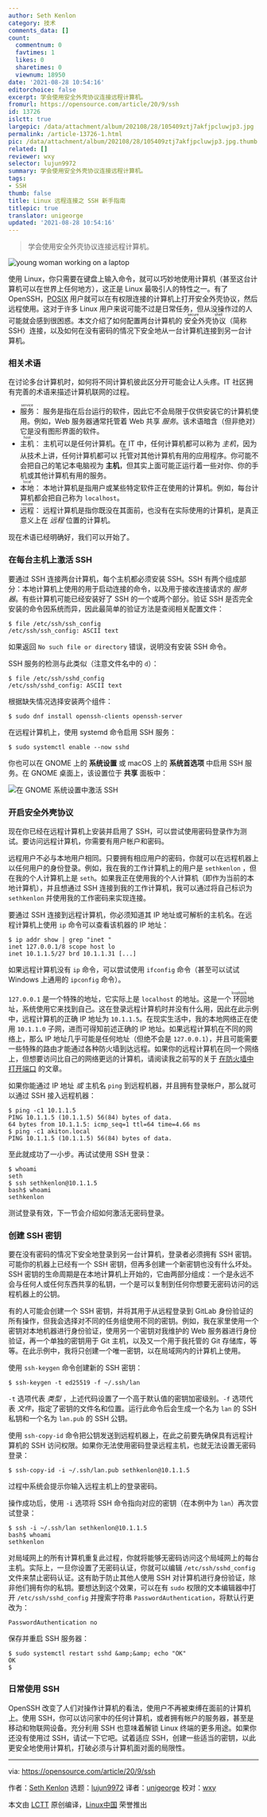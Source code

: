 ```yaml
---
author: Seth Kenlon
category: 技术
comments_data: []
count:
  commentnum: 0
  favtimes: 1
  likes: 0
  sharetimes: 0
  viewnum: 18950
date: '2021-08-28 10:54:16'
editorchoice: false
excerpt: 学会使用安全外壳协议连接远程计算机。
fromurl: https://opensource.com/article/20/9/ssh
id: 13726
islctt: true
largepic: /data/attachment/album/202108/28/105409ztj7akfjpcluwjp3.jpg
permalink: /article-13726-1.html
pic: /data/attachment/album/202108/28/105409ztj7akfjpcluwjp3.jpg.thumb.jpg
related: []
reviewer: wxy
selector: lujun9972
summary: 学会使用安全外壳协议连接远程计算机。
tags:
- SSH
thumb: false
title: Linux 远程连接之 SSH 新手指南
titlepic: true
translator: unigeorge
updated: '2021-08-28 10:54:16'
---
```



> 
> 学会使用安全外壳协议连接远程计算机。
> 
> 
> 


![](/data/attachment/album/202108/28/105409ztj7akfjpcluwjp3.jpg "young woman working on a laptop")


使用 Linux，你只需要在键盘上输入命令，就可以巧妙地使用计算机（甚至这台计算机可以在世界上任何地方），这正是 Linux 最吸引人的特性之一。有了 OpenSSH，[POSIX](https://opensource.com/article/19/7/what-posix-richard-stallman-explains) 用户就可以在有权限连接的计算机上打开安全外壳协议，然后远程使用。这对于许多 Linux 用户来说可能不过是日常任务，但从没操作过的人可能就会感到很困惑。本文介绍了如何配置两台计算机的 <ruby> 安全外壳协议 <rt>  secure shell </rt></ruby>（简称 SSH）连接，以及如何在没有密码的情况下安全地从一台计算机连接到另一台计算机。


### 相关术语


在讨论多台计算机时，如何将不同计算机彼此区分开可能会让人头疼。IT 社区拥有完善的术语来描述计算机联网的过程。


* <ruby> 服务 <rt>  service </rt></ruby>： 服务是指在后台运行的软件，因此它不会局限于仅供安装它的计算机使用。例如，Web 服务器通常托管着 Web 共享 *服务*。该术语暗含（但非绝对）它是没有图形界面的软件。
* <ruby> 主机 <rt>  host </rt></ruby>： 主机可以是任何计算机。在 IT 中，任何计算机都可以称为 *主机*，因为从技术上讲，任何计算机都可以<ruby> 托管 <rt>  host </rt></ruby>对其他计算机有用的应用程序。你可能不会把自己的笔记本电脑视为 **主机**，但其实上面可能正运行着一些对你、你的手机或其他计算机有用的服务。
* <ruby> 本地 <rt>  local </rt></ruby>： 本地计算机是指用户或某些特定软件正在使用的计算机。例如，每台计算机都会把自己称为 `localhost`。
* <ruby> 远程 <rt>  remote </rt></ruby>： 远程计算机是指你既没在其面前，也没有在实际使用的计算机，是真正意义上在 *远程* 位置的计算机。


现在术语已经明确好，我们可以开始了。


### 在每台主机上激活 SSH


要通过 SSH 连接两台计算机，每个主机都必须安装 SSH。SSH 有两个组成部分：本地计算机上使用的用于启动连接的命令，以及用于接收连接请求的 *服务器*。有些计算机可能已经安装好了 SSH 的一个或两个部分。验证 SSH 是否完全安装的命令因系统而异，因此最简单的验证方法是查阅相关配置文件：



```
$ file /etc/ssh/ssh_config
/etc/ssh/ssh_config: ASCII text

```

如果返回 `No such file or directory` 错误，说明没有安装 SSH 命令。


SSH 服务的检测与此类似（注意文件名中的 `d`）：



```
$ file /etc/ssh/sshd_config
/etc/ssh/sshd_config: ASCII text

```

根据缺失情况选择安装两个组件：



```
$ sudo dnf install openssh-clients openssh-server

```

在远程计算机上，使用 systemd 命令启用 SSH 服务：



```
$ sudo systemctl enable --now sshd

```

你也可以在 GNOME 上的 **系统设置** 或 macOS 上的 **系统首选项** 中启用 SSH 服务。在 GNOME 桌面上，该设置位于 **共享** 面板中：


![在 GNOME 系统设置中激活 SSH](/data/attachment/album/202108/28/105418yn1ejybuv4jv6q8p.png "Activate SSH in GNOME System Settings")


### 开启安全外壳协议


现在你已经在远程计算机上安装并启用了 SSH，可以尝试使用密码登录作为测试。要访问远程计算机，你需要有用户帐户和密码。


远程用户不必与本地用户相同。只要拥有相应用户的密码，你就可以在远程机器上以任何用户的身份登录。例如，我在我的工作计算机上的用户是 `sethkenlon` ，但在我的个人计算机上是 `seth`。如果我正在使用我的个人计算机（即作为当前的本地计算机），并且想通过 SSH 连接到我的工作计算机，我可以通过将自己标识为 `sethkenlon` 并使用我的工作密码来实现连接。


要通过 SSH 连接到远程计算机，你必须知道其 IP 地址或可解析的主机名。在远程计算机上使用 `ip` 命令可以查看该机器的 IP 地址：



```
$ ip addr show | grep "inet "
inet 127.0.0.1/8 scope host lo
inet 10.1.1.5/27 brd 10.1.1.31 [...]

```

如果远程计算机没有 `ip` 命令，可以尝试使用 `ifconfig` 命令（甚至可以试试 Windows 上通用的 `ipconfig` 命令）。


`127.0.0.1` 是一个特殊的地址，它实际上是 `localhost` 的地址。这是一个<ruby> 环回 <rt>  loopback </rt></ruby>地址，系统使用它来找到自己。这在登录远程计算机时并没有什么用，因此在此示例中，远程计算机的正确 IP 地址为 `10.1.1.5`。在现实生活中，我的本地网络正在使用 `10.1.1.0` 子网，进而可得知前述正确的 IP 地址。如果远程计算机在不同的网络上，那么 IP 地址几乎可能是任何地址（但绝不会是 `127.0.0.1`），并且可能需要一些特殊的路由才能通过各种防火墙到达远程。如果你的远程计算机在同一个网络上，但想要访问比自己的网络更远的计算机，请阅读我之前写的关于 [在防火墙中打开端口](https://opensource.com/article/20/8/open-ports-your-firewall) 的文章。


如果你能通过 IP 地址 *或* 主机名 `ping` 到远程机器，并且拥有登录帐户，那么就可以通过 SSH 接入远程机器：



```
$ ping -c1 10.1.1.5
PING 10.1.1.5 (10.1.1.5) 56(84) bytes of data.
64 bytes from 10.1.1.5: icmp_seq=1 ttl=64 time=4.66 ms
$ ping -c1 akiton.local
PING 10.1.1.5 (10.1.1.5) 56(84) bytes of data.

```

至此就成功了一小步。再试试使用 SSH 登录：



```
$ whoami
seth
$ ssh sethkenlon@10.1.1.5
bash$ whoami
sethkenlon

```

测试登录有效，下一节会介绍如何激活无密码登录。


### 创建 SSH 密钥


要在没有密码的情况下安全地登录到另一台计算机，登录者必须拥有 SSH 密钥。可能你的机器上已经有一个 SSH 密钥，但再多创建一个新密钥也没有什么坏处。SSH 密钥的生命周期是在本地计算机上开始的，它由两部分组成：一个是永远不会与任何人或任何东西共享的私钥，一个是可以复制到任何你想要无密码访问的远程机器上的公钥。


有的人可能会创建一个 SSH 密钥，并将其用于从远程登录到 GitLab 身份验证的所有操作，但我会选择对不同的任务组使用不同的密钥。例如，我在家里使用一个密钥对本地机器进行身份验证，使用另一个密钥对我维护的 Web 服务器进行身份验证，再一个单独的密钥用于 Git 主机，以及又一个用于我托管的 Git 存储库，等等。在此示例中，我将只创建一个唯一密钥，以在局域网内的计算机上使用。


使用 `ssh-keygen` 命令创建新的 SSH 密钥：



```
$ ssh-keygen -t ed25519 -f ~/.ssh/lan

```

`-t` 选项代表 *类型* ，上述代码设置了一个高于默认值的密钥加密级别。`-f` 选项代表 *文件*，指定了密钥的文件名和位置。运行此命令后会生成一个名为 `lan` 的 SSH 私钥和一个名为 `lan.pub` 的 SSH 公钥。


使用 `ssh-copy-id` 命令把公钥发送到远程机器上，在此之前要先确保具有远程计算机的 SSH 访问权限。如果你无法使用密码登录远程主机，也就无法设置无密码登录：



```
$ ssh-copy-id -i ~/.ssh/lan.pub sethkenlon@10.1.1.5

```

过程中系统会提示你输入远程主机上的登录密码。


操作成功后，使用 `-i` 选项将 SSH 命令指向对应的密钥（在本例中为 `lan`）再次尝试登录：



```
$ ssh -i ~/.ssh/lan sethkenlon@10.1.1.5
bash$ whoami
sethkenlon

```

对局域网上的所有计算机重复此过程，你就将能够无密码访问这个局域网上的每台主机。实际上，一旦你设置了无密码认证，你就可以编辑 `/etc/ssh/sshd_config` 文件来禁止密码认证。这有助于防止其他人使用 SSH 对计算机进行身份验证，除非他们拥有你的私钥。要想达到这个效果，可以在有 `sudo` 权限的文本编辑器中打开 `/etc/ssh/sshd_config` 并搜索字符串 `PasswordAuthentication`，将默认行更改为：



```
PasswordAuthentication no

```

保存并重启 SSH 服务器：



```
$ sudo systemctl restart sshd &amp;&amp; echo "OK"
OK
$

```

### 日常使用 SSH


OpenSSH 改变了人们对操作计算机的看法，使用户不再被束缚在面前的计算机上。使用 SSH，你可以访问家中的任何计算机，或者拥有帐户的服务器，甚至是移动和物联网设备。充分利用 SSH 也意味着解锁 Linux 终端的更多用途。如果你还没有使用过 SSH，请试一下它吧。试着适应 SSH，创建一些适当的密钥，以此更安全地使用计算机，打破必须与计算机面对面的局限性。




---


via: <https://opensource.com/article/20/9/ssh>


作者：[Seth Kenlon](https://opensource.com/users/seth) 选题：[lujun9972](https://github.com/lujun9972) 译者：[unigeorge](https://github.com/unigeorge) 校对：[wxy](https://github.com/wxy)


本文由 [LCTT](https://github.com/LCTT/TranslateProject) 原创编译，[Linux中国](https://linux.cn/) 荣誉推出